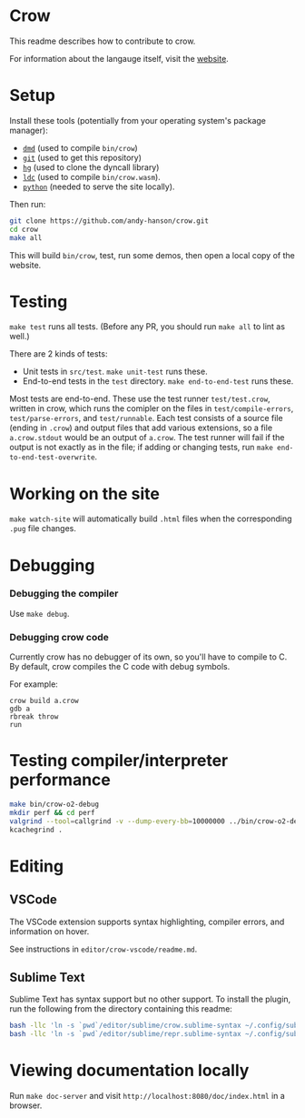 # Crow

This readme describes how to contribute to crow.

For information about the langauge itself, visit the [website](http://crow-lang.xyz/).


# Setup

Install these tools (potentially from your operating system's package manager):

* [`dmd`](https://dlang.org/download.html#dmd) (used to compile `bin/crow`)
* [`git`](https://git-scm.com/) (used to get this repository)
* [`hg`](http://mercurial-scm.org) (used to clone the dyncall library)
* [`ldc`](https://wiki.dlang.org/LDC) (used to compile `bin/crow.wasm`).
* [`python`](https://www.python.org/) (needed to serve the site locally).

Then run:

```sh
git clone https://github.com/andy-hanson/crow.git
cd crow
make all
```

This will build `bin/crow`, test, run some demos, then open a local copy of the website.


# Testing

`make test` runs all tests. (Before any PR, you should run `make all` to lint as well.)

There are 2 kinds of tests:

* Unit tests in `src/test`. `make unit-test` runs these.
* End-to-end tests in the `test` directory. `make end-to-end-test` runs these.

Most tests are end-to-end.
These use the test runner `test/test.crow`, written in crow,
which runs the comipler on the files in `test/compile-errors`, `test/parse-errors`, and `test/runnable`.
Each test consists of a source file (ending in `.crow`) and output files that add various extensions,
so a file `a.crow.stdout` would be an output of `a.crow`.
The test runner will fail if the output is not exactly as in the file;
if adding or changing tests, run `make end-to-end-test-overwrite`.


# Working on the site

`make watch-site` will automatically build `.html` files when the corresponding `.pug` file changes.


# Debugging

### Debugging the compiler

Use `make debug`.

### Debugging crow code

Currently crow has no debugger of its own, so you'll have to compile to C.
By default, crow compiles the C code with debug symbols.

For example:

```
crow build a.crow
gdb a
rbreak throw
run
```


# Testing compiler/interpreter performance

```sh
make bin/crow-o2-debug
mkdir perf && cd perf
valgrind --tool=callgrind -v --dump-every-bb=10000000 ../bin/crow-o2-debug run some-program.crow --interpret
kcachegrind .
```

# Editing

## VSCode

The VSCode extension supports syntax highlighting, compiler errors, and information on hover.

See instructions in `editor/crow-vscode/readme.md`.

## Sublime Text

Sublime Text has syntax support but no other support.
To install the plugin, run the following from the directory containing this readme:

```sh
bash -llc 'ln -s `pwd`/editor/sublime/crow.sublime-syntax ~/.config/sublime-text-3/Packages/User/crow.sublime-syntax'
bash -llc 'ln -s `pwd`/editor/sublime/repr.sublime-syntax ~/.config/sublime-text-3/Packages/User/repr.sublime-syntax'
```


# Viewing documentation locally

Run `make doc-server` and visit `http://localhost:8080/doc/index.html` in a browser.
